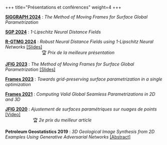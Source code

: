 +++
title="Présentations et conférences"
weight=4
+++

[**SIGGRAPH 2024**](https://s2024.conference-program.org/) : _The Method of Moving Frames for Surface Global Parametrization_

[**SGP 2024**](https://sgp2024.github.io/program/#technical-papers) : _1-Lipschitz Neural Distance Fields_

[**R-GTMG 2024**](https://r-gtmg2024.sciencesconf.org/) : _Robust Neural Distance Fields using 1-Lipschitz Neural Networks_ [[Slides]](/pdf/1lip_slides.pdf)  
&emsp;&emsp;&emsp;&emsp;&emsp;&emsp;&emsp;&emsp; :trophy: *Prix de la meilleure présentation*

[**JFIG 2023**](https://jfig2023.lirmm.fr/program-at-a-glance/) : _The Method of Moving Frames for Surface Global Parametrization_ [[Slides]](https://seafile.lirmm.fr/d/45c93e8b628d4386ae66/files/?p=%2FSession_5_Surfaces_et_Analyse%2F3_JFIG2023_paper_1_presentation.pdf)

[**Frames 2023**](https://frames2023.sciencesconf.org/) : _Towards grid-preserving surface parametrization in a single optimization_  

[**Frames 2021**](https://www.algohex.eu/frames2021/) : _Computing Valid Global Seamless Parametrizations in 2D and 3D_  

[**JFIG 2020**](https://jfig2020.sciencesconf.org/) : _Ajustement de surfaces paramétriques sur nuages de points_ [[Video]](https://www.youtube.com/watch?v=XBqRO-0Fo4I&t=674s)     
&emsp;&emsp;&emsp;&emsp;&emsp;&emsp; :trophy: *2e prix du meilleur article*  

**Petroleum Geostatistics 2019** : _3D Geological Image Synthesis from 2D Examples Using Generative Adversarial Networks_ [[Abstract]](https://www.earthdoc.org/content/papers/10.3997/2214-4609.201902198)
